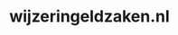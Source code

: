 ---
layout: post
title:  "wijzeringeldzaken.nl"
internal_url:  "/dutchgov/wijzeringeldzaken.nl.html"
categories: dutchgov
---